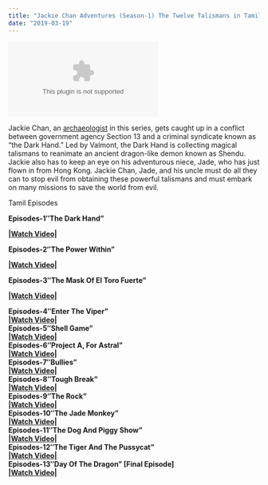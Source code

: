 ```yaml
---
title: "Jackie Chan Adventures (Season-1) The Twelve Talismans in Tamil|Chuti tv Dubbed"
date: "2019-03-19"
---
```


[![](https://3.bp.blogspot.com/-d3E0JRL6BiY/XJC5iVWDg3I/AAAAAAAAAFE/LxpnTYYvvOsvmmYPQ7H2An775W0MIyIdgCLcBGAs/s320/downloadfile-20.bin)](https://3.bp.blogspot.com/-d3E0JRL6BiY/XJC5iVWDg3I/AAAAAAAAAFE/LxpnTYYvvOsvmmYPQ7H2An775W0MIyIdgCLcBGAs/s1600/downloadfile-20.bin)

Jackie Chan, an [archaeologist](https://en.wikipedia.org/wiki/Archaeologist "Archaeologist") in this series, gets caught up in a conflict between government agency Section 13 and a criminal syndicate known as “the Dark Hand.” Led by Valmont, the Dark Hand is collecting magical talismans to reanimate an ancient dragon-like demon known as Shendu. Jackie also has to keep an eye on his adventurous niece, Jade, who has just flown in from Hong Kong. Jackie Chan, Jade, and his uncle must do all they can to stop evil from obtaining these powerful talismans and must embark on many missions to save the world from evil.

Tamil Episodes

  

**Episodes-1″The Dark Hand”**

**|[Watch Video](http://tctvvideo.blogspot.com/p/episodes-1the-dark-hand.html)|**

**Episodes-2″The Power Within”**

**|[Watch Video](http://tctvvideo.blogspot.com/p/episodes-2the-power-within.html)|**

**Episodes-3″The Mask Of El Toro Fuerte”**

**|[Watch Video](http://tctvvideo.blogspot.com/p/episodes-3the-mask-of-el-toro-fuerte.html)|**  

**Episodes-4″Enter The Viper”**  
**|[Watch Video](http://tctvvideo.blogspot.com/p/episodes-4enter-viper.html)|**  
**Episodes-5″Shell Game”**  
**|[Watch Video](http://tctvvideo.blogspot.com/p/episodes-5shell-game.html)|**  
**Episodes-6″Project A, For Astral”**  
**|[Watch Video](http://tctvvideo.blogspot.com/p/episodes-6project-for-astral.html)|**  
**Episodes-7″Bullies”**  
**|[Watch Video](http://tctvvideo.blogspot.com/p/episodes-7bullies.html)|**  
**Episodes-8″Tough Break”**  
**|[Watch Video](http://tctvvideo.blogspot.com/p/episodes-8tough-break.html)|**  
**Episodes-9″The Rock”**  
**|[Watch Video](http://tctvvideo.blogspot.com/p/episodes-9the-rock.html)|**  
**Episodes-10″The Jade Monkey”**  
**|[Watch Video](http://tctvvideo.blogspot.com/p/episodes-10the-jade-monkey.html)|**  
**Episodes-11″The Dog And Piggy Show”**  
**|[Watch Video](http://tctvvideo.blogspot.com/p/episodes-11the-dog-and-piggy-show.html)|**  
**Episodes-12″The Tiger And The Pussycat”**  
**|[Watch Video](http://tctvvideo.blogspot.com/p/episodes-12the-tiger-and-pussycat.html)|**  
**Episodes-13″Day Of The Dragon” \[Final Episode\]**  
**|[Watch Video](http://tctvvideo.blogspot.com/p/episodes-13day-of-dragon.html)|**
